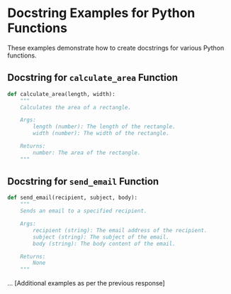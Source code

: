 
# Docstring Examples for Python Functions

These examples demonstrate how to create docstrings for various Python functions.

## Docstring for `calculate_area` Function
```python
def calculate_area(length, width):
    """
    Calculates the area of a rectangle.

    Args:
        length (number): The length of the rectangle.
        width (number): The width of the rectangle.

    Returns:
        number: The area of the rectangle.
    """
```

## Docstring for `send_email` Function
```python
def send_email(recipient, subject, body):
    """
    Sends an email to a specified recipient.

    Args:
        recipient (string): The email address of the recipient.
        subject (string): The subject of the email.
        body (string): The body content of the email.

    Returns:
        None
    """
```

... [Additional examples as per the previous response]
